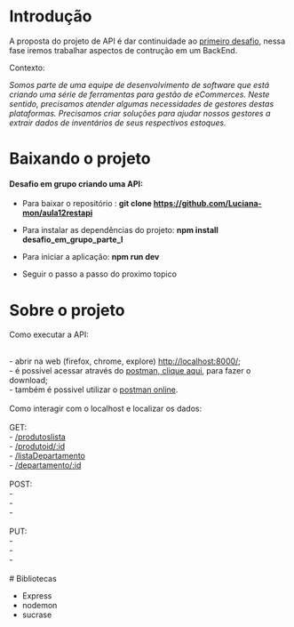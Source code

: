 # Introdução

A proposta do projeto de API é dar continuidade ao <a href="https://github.com/srtakatsumi/Gamma_Challenge">primeiro desafio</a>, nessa fase iremos trabalhar aspectos de contrução em um BackEnd.

<p> Contexto: </p>
      
 _Somos parte de uma equipe de desenvolvimento de software que está criando uma série de ferramentas para gestão de eCommerces. Neste sentido, precisamos atender algumas necessidades de gestores destas plataformas. Precisamos criar soluções para ajudar nossos gestores a extrair dados de inventários de seus respectivos estoques.</p>_ 
 

# Baixando o projeto

<h4>Desafio em grupo criando uma API:</h4> 

- Para baixar o repositório : <b>git clone  <a href="https://github.com/Luciana-mon/aula12restapi">https://github.com/Luciana-mon/aula12restapi </a> </b> <br>

- Para instalar as dependências do projeto: <b>npm install desafio_em_grupo_parte_I</b> <br>

- Para iniciar a aplicação: <b>npm run dev </b> <br>

- Seguir o passo a passo do proximo topico <br>


# Sobre o projeto

<p> Como executar a API: </p> <br>
      - abrir na web (firefox, chrome, explore) <a href="http://localhost:8888/">http://localhost:8000/</a>; <br>
      - é possivel acessar através do <a href="https://www.postman.com/downloads/">postman, clique aqui</a>, para fazer o download; <br>
      - também é possivel utilizar o <a href="https://web.postman.co/home">postman online</a>.<br>
      <br>
Como interagir com o localhost e localizar os dados:<br>
<br>
 GET: <br>           
- <a href="http://localhost:8888/rodutoslista"> /produtoslista</a></a> <br>
- <a href="http://localhost:8888/produtoid/:id">/produtoid/:id</a> <br>
- <a href="http://localhost:8888/listaDepartamento"> /listaDepartamento</a> <br>
- <a href="http://localhost:8888/departamento/:id"> /departamento/:id</a> <br>
<br>
POST:<br>
- <br>
- <br>
- <br>
<br>
PUT:<br>
- <br>
- <br>
- <br>
<br>    
# Bibliotecas

- Express <br>
- nodemon <br>
- sucrase <br>
